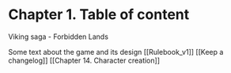 # Chapter 1. Table of content

Viking saga - Forbidden Lands

Some text about the game and its design
[[Rulebook_v1]]
[[Keep a changelog]]
[[Chapter 14. Character creation]]